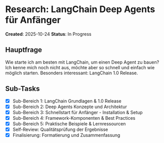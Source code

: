 # Research: LangChain Deep Agents für Anfänger

**Created**: 2025-10-24
**Status**: In Progress

## Hauptfrage
Wie starte ich am besten mit LangChain, um einen Deep Agent zu bauen? Ich kenne mich noch nicht aus, möchte aber so schnell und einfach wie möglich starten. Besonders interessant: LangChain 1.0 Release.

## Sub-Tasks

- [x] Sub-Bereich 1: LangChain Grundlagen & 1.0 Release
- [x] Sub-Bereich 2: Deep Agents Konzepte und Architektur
- [x] Sub-Bereich 3: Schnellstart für Anfänger - Installation & Setup
- [x] Sub-Bereich 4: Framework-Komponenten & Best Practices
- [x] Sub-Bereich 5: Praktische Beispiele & Lernressourcen
- [x] Self-Review: Qualitätsprüfung der Ergebnisse
- [x] Finalisierung: Formatierung und Zusammenfassung
